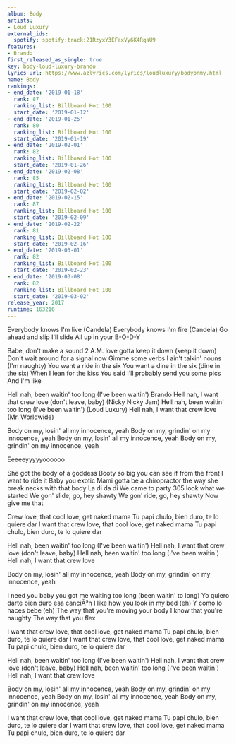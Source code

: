 ```yaml
---
album: Body
artists:
- Loud Luxury
external_ids:
  spotify: spotify:track:21RzyxY3EFaxVy6K4RqaU9
features:
- Brando
first_released_as_single: true
key: body-loud-luxury-brando
lyrics_url: https://www.azlyrics.com/lyrics/loudluxury/bodyonmy.html
name: Body
rankings:
- end_date: '2019-01-18'
  rank: 87
  ranking_list: Billboard Hot 100
  start_date: '2019-01-12'
- end_date: '2019-01-25'
  rank: 80
  ranking_list: Billboard Hot 100
  start_date: '2019-01-19'
- end_date: '2019-02-01'
  rank: 82
  ranking_list: Billboard Hot 100
  start_date: '2019-01-26'
- end_date: '2019-02-08'
  rank: 85
  ranking_list: Billboard Hot 100
  start_date: '2019-02-02'
- end_date: '2019-02-15'
  rank: 87
  ranking_list: Billboard Hot 100
  start_date: '2019-02-09'
- end_date: '2019-02-22'
  rank: 81
  ranking_list: Billboard Hot 100
  start_date: '2019-02-16'
- end_date: '2019-03-01'
  rank: 82
  ranking_list: Billboard Hot 100
  start_date: '2019-02-23'
- end_date: '2019-03-08'
  rank: 82
  ranking_list: Billboard Hot 100
  start_date: '2019-03-02'
release_year: 2017
runtime: 163216
---
```

Everybody knows I'm live
(Candela)
Everybody knows I'm fire
(Candela)
Go ahead and slip I'll slide
All up in your B-O-D-Y

Babe, don't make a sound
2 A.M. love gotta keep it down (keep it down)
Don't wait around for a signal now
Gimme some verbs I ain't talkin' nouns (I'm naughty)
You want a ride in the six
You want a dine in the six (dine in the six)
When I lean for the kiss
You said I'll probably send you some pics
And I'm like

Hell nah, been waitin' too long (I've been waitin')
Brando
Hell nah, I want that crew love (don't leave, baby)
(Nicky Nicky Jam)
Hell nah, been waitin' too long (I've been waitin')
(Loud Luxury)
Hell nah, I want that crew love
(Mr. Worldwide)

Body on my, losin' all my innocence, yeah
Body on my, grindin' on my innocence, yeah
Body on my, losin' all my innocence, yeah
Body on my, grindin' on my innocence, yeah

Eeeeeyyyyyoooooo

She got the body of a goddess
Booty so big you can see if from the front I want to ride it
Baby you exotic
Mami gotta be a chiropractor the way she break necks with that body
La di da di
We came to party
305 look what we started
We gon' slide, go, hey shawty
We gon' ride, go, hey shawty
Now give me that

Crew love, that cool love, get naked mama
Tu papi chulo, bien duro, te lo quiere dar
I want that crew love, that cool love, get naked mama
Tu papi chulo, bien duro, te lo quiere dar

Hell nah, been waitin' too long (I've been waitin')
Hell nah, I want that crew love (don't leave, baby)
Hell nah, been waitin' too long (I've been waitin')
Hell nah, I want that crew love

Body on my, losin' all my innocence, yeah
Body on my, grindin' on my innocence, yeah

I need you baby you got me waiting too long (been waitin' to long)
Yo quiero darte bien duro esa canciÃ³n
I like how you look in my bed (eh)
Y como lo haces bebe (eh)
The way that you're moving your body
I know that you're naughty
The way that you flex

I want that crew love, that cool love, get naked mama
Tu papi chulo, bien duro, te lo quiere dar
I want that crew love, that cool love, get naked mama
Tu papi chulo, bien duro, te lo quiere dar

Hell nah, been waitin' too long (I've been waitin')
Hell nah, I want that crew love (don't leave, baby)
Hell nah, been waitin' too long (I've been waitin')
Hell nah, I want that crew love

Body on my, losin' all my innocence, yeah
Body on my, grindin' on my innocence, yeah
Body on my, losin' all my innocence, yeah
Body on my, grindin' on my innocence, yeah

I want that crew love, that cool love, get naked mama
Tu papi chulo, bien duro, te lo quiere dar
I want that crew love, that cool love, get naked mama
Tu papi chulo, bien duro, te lo quiere dar
